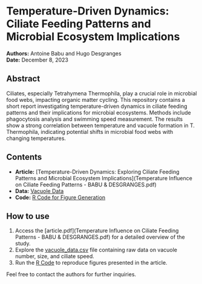 # Temperature-Driven Dynamics: Ciliate Feeding Patterns and Microbial Ecosystem Implications

**Authors:** Antoine Babu and Hugo Desgranges  
**Date:** December 8, 2023

## Abstract
Ciliates, especially Tetrahymena Thermophila, play a crucial role in microbial food webs, impacting organic matter cycling. This repository contains a short report investigating temperature-driven dynamics in ciliate feeding patterns and their implications for microbial ecosystems. Methods include phagocytosis analysis and swimming speed measurement. The results show a strong correlation between temperature and vacuole formation in T. Thermophila, indicating potential shifts in microbial food webs with changing temperatures.

## Contents
- **Article:** [Temperature-Driven Dynamics: Exploring Ciliate Feeding Patterns and Microbial Ecosystem Implications](Temperature Influence on Ciliate Feeding Patterns - BABU & DESGRANGES.pdf)
- **Data:** [Vacuole Data](vacuole_data.csv)
- **Code:** [R Code for Figure Generation](code/R_code.R)

## How to use
1. Access the [article.pdf](Temperature Influence on Ciliate Feeding Patterns - BABU & DESGRANGES.pdf) for a detailed overview of the study.
2. Explore the [vacuole_data.csv](vacuole_data.csv) file containing raw data on vacuole number, size, and ciliate speed.
3. Run the [R Code](code/R_code.R) to reproduce figures presented in the article.

Feel free to contact the authors for further inquiries.
